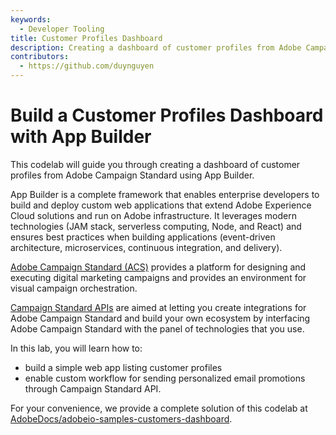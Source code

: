 ```yaml
---
keywords:
  - Developer Tooling
title: Customer Profiles Dashboard
description: Creating a dashboard of customer profiles from Adobe Campaign Standard using App Builder.
contributors: 
  - https://github.com/duynguyen 
---
```


# Build a Customer Profiles Dashboard with App Builder

This codelab will guide you through creating a dashboard of customer profiles from Adobe Campaign Standard using App Builder.  

App Builder is a complete framework that enables enterprise developers to build and deploy custom web applications that extend Adobe Experience Cloud solutions and run on Adobe infrastructure. It leverages modern technologies (JAM stack, serverless computing, Node, and React) and ensures best practices when building applications (event-driven architecture, microservices, continuous integration, and delivery).  

[Adobe Campaign Standard (ACS)](https://www.adobe.com/marketing/campaign.html) provides a platform for designing and executing digital marketing campaigns and provides an environment for visual campaign orchestration.  

[Campaign Standard APIs](https://docs.adobe.com/content/help/en/campaign-standard/using/working-with-apis/about-campaign-standard-apis/about-campaign-standard-apis.html) are aimed at letting you create integrations for Adobe Campaign Standard and build your own ecosystem by interfacing Adobe Campaign Standard with the panel of technologies that you use.

In this lab, you will learn how to:
* build a simple web app listing customer profiles 
* enable custom workflow for sending personalized email promotions through Campaign Standard API.

For your convenience, we provide a complete solution of this codelab at [AdobeDocs/adobeio-samples-customers-dashboard](https://github.com/AdobeDocs/adobeio-samples-customers-dashboard).  
